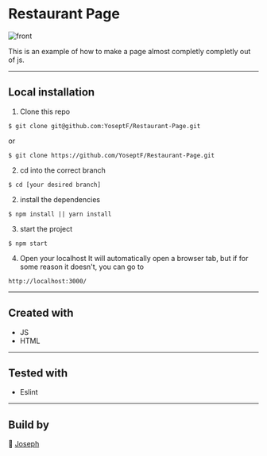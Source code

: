 # Restaurant Page
![front](https://i.imgur.com/LqlpCmR.png)

This is an example of how to make a page almost completly completly out of js.

---

## Local installation

1. Clone this repo
```
$ git clone git@github.com:YoseptF/Restaurant-Page.git
``` 
or
```
$ git clone https://github.com/YoseptF/Restaurant-Page.git
``` 
2. cd into the correct branch
```
$ cd [your desired branch]
``` 
2. install the dependencies
```
$ npm install || yarn install
```
3. start the project
```
$ npm start
```

4. Open your localhost
It will automatically open a browser tab, but if for some reason it doesn't, you can go to
```
http://localhost:3000/
``` 

---

## Created with

- JS
- HTML

---

## Tested with

- Eslint

---

## Build by 

👤 [Joseph](https://github.com/YoseptF)

